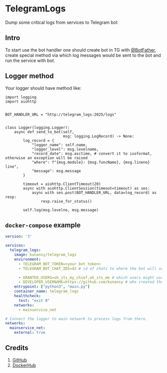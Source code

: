# TelegramLogs
Dump some critical logs from services to Telegram bot

## Intro
To start use the bot handler one should create bot in TG with [@BotFather](https://t.me/BotFather),
create special method via which log messages would be sent to the bot and run the service with bot.

## Logger method
Your logger should have method like:
```python3
import logging
import aiohttp


BOT_HANDLER_URL = "http://telegram_logs:2025/logs"


class Logger(logging.Logger):
    async def send_to_bot(self, 
                          msg: logging.LogRecord) -> None:
        log_record = {
            "logger_name": self.name,
            "logger_level": msg.levelname,
            "record_date": msg.asctime, # convert it to isoformat, otherwise an exception will be raised
            "where": f"{msg.module}: {msg.funcName}, {msg.lineno} line",
            "message": msg.message
        }
        
        timeout = aiohttp.ClientTimeout(20)
        async with aiohttp.ClientSession(timeout=timeout) as ses:
            async with ses.post(BOT_HANDLER_URL, data=log_record) as resp:
                resp.raise_for_status()
        
        self.log(msg.levelno, msg.message)
```

## `docker-compose` example
```yaml
version: '3'

services:
  telegram_logs:
    image: kunansy/telegram_logs
    environment:
      - TELEGRAM_BOT_TOKEN=<your bot token>
      - TELEGRAM_BOT_CHAT_IDS=42 # id of chats to where the bot will send handled messages

      - GRANTED_USERS=oh_its_my_chief,oh_its_me # which users might use the bot
      - DEVELOPER_USERNAME=https://github.com/kunansy # who created the bot
    entrypoint: ["python3", "main.py"]
    container_name: telegram_logs
    healthcheck:
      test: "exit 0"
    networks:
      - mainservice_net

# Connect the logger to main network to process logs from there.
networks:
  mainservice_net:
    external: true
```

## Credits
1. [GitHub](https://github.com/kunansy/TelegramLogs)
2. [DockerHub](https://hub.docker.com/r/kunansy/telegram_logs)